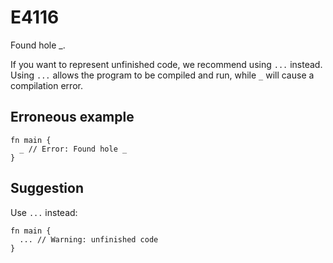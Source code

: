 # E4116

Found hole _.

If you want to represent unfinished code, we recommend using `...` instead.
Using `...` allows the program to be compiled and run, while `_` will cause a
compilation error.

## Erroneous example

```moonbit
fn main {
  _ // Error: Found hole _
}
```

## Suggestion

Use `...` instead:

```moonbit
fn main {
  ... // Warning: unfinished code
}
```
